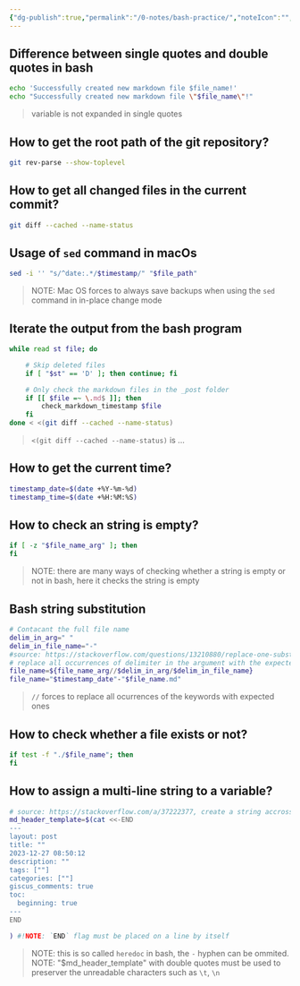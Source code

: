 ```yaml
---
{"dg-publish":true,"permalink":"/0-notes/bash-practice/","noteIcon":"","created":"2024-01-27T07:58:35.679+01:00","updated":"2024-01-27T15:42:13.835+01:00"}
---
```


## Difference between single quotes and double quotes in bash
```bash
echo 'Successfully created new markdown file $file_name!'
echo "Successfully created new markdown file \"$file_name\"!"
```
> variable is not expanded in single quotes

## How to get the root path of the git repository?
```bash
git rev-parse --show-toplevel
```

## How to get all changed files in the current commit?
```bash
git diff --cached --name-status
```

## Usage of `sed` command in macOs
```bash
sed -i '' "s/^date:.*/$timestamp/" "$file_path"
```
> NOTE: Mac OS forces to always save backups when using the `sed` command in in-place change mode


## Iterate the output from the bash program
```bash
while read st file; do

	# Skip deleted files
	if [ "$st" == 'D' ]; then continue; fi

	# Only check the markdown files in the _post folder
	if [[ $file =~ \.md$ ]]; then
		check_markdown_timestamp $file
	fi
done < <(git diff --cached --name-status)
```
> `<(git diff --cached --name-status)` is ...

## How to get the current time?
```bash
timestamp_date=$(date +%Y-%m-%d)
timestamp_time=$(date +%H:%M:%S)
```

## How to check an string is empty?
```bash
if [ -z "$file_name_arg" ]; then
fi
```
> NOTE: there are many ways of checking whether a string is empty or not in bash, here it checks the string is empty


## Bash string substitution
```bash
# Contacant the full file name
delim_in_arg=" "
delim_in_file_name="-"
#source: https://stackoverflow.com/questions/13210880/replace-one-substring-for-another-string-in-shell-script
# replace all occurrences of delimiter in the argument with the expected one
file_name=${file_name_arg//$delim_in_arg/$delim_in_file_name}
file_name="$timestamp_date"-"$file_name.md"
```
> `//` forces to replace all ocurrences of the keywords with expected ones


## How to check whether a file exists or not?
```bash
if test -f "./$file_name"; then
fi
```

## How to assign a multi-line string to a variable?
```bash
# source: https://stackoverflow.com/a/37222377, create a string accrossing multi-line by utilizing the here-doc
md_header_template=$(cat <<-END
---
layout: post
title: ""
2023-12-27 08:50:12
description: ""
tags: [""]
categories: [""]
giscus_comments: true
toc:
  beginning: true
---
END

) #!NOTE: `END` flag must be placed on a line by itself
```

> NOTE: this is so called `heredoc` in bash, the `-` hyphen can be ommited.
> NOTE: "$md_header_template" with double quotes must be used to preserver the unreadable characters such as `\t`, `\n`
